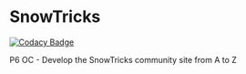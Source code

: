 # SnowTricks

[![Codacy Badge](https://api.codacy.com/project/badge/Grade/bca1bd0667ac46ce8efb8dabe773290b)](https://app.codacy.com/gh/mathiiii-dev/SnowTricks?utm_source=github.com&utm_medium=referral&utm_content=mathiiii-dev/SnowTricks&utm_campaign=Badge_Grade_Settings)

P6 OC - Develop the SnowTricks community site from A to Z
